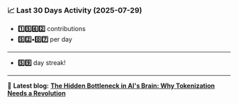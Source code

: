 <!--START_STATS-->
### 📈 Last 30 Days Activity (2025-07-29)  
- **1️⃣5️⃣6️⃣2️⃣** contributions  
- **5️⃣2️⃣•0️⃣7️⃣** per day
---
- **5️⃣9️⃣** day streak!
---
📝 **Latest blog:** [**The Hidden Bottleneck in AI's Brain: Why Tokenization Needs a Revolution**](https://andriak.com/blog/tokenization-revolution)
<!--END_STATS-->
